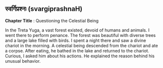 ## स्वर्गिप्रश्नः (svargiprashnaH)
**Chapter Title** : Questioning the Celestial Being

In the Treta Yuga, a vast forest existed, devoid of humans and animals. I went there to perform penance. The forest was beautiful with diverse trees and a large lake filled with birds. I spent a night there and saw a divine chariot in the morning. A celestial being descended from the chariot and ate a corpse. After eating, he bathed in the lake and returned to the chariot. Curious, I asked him about his actions. He explained the reason behind his unusual behavior.